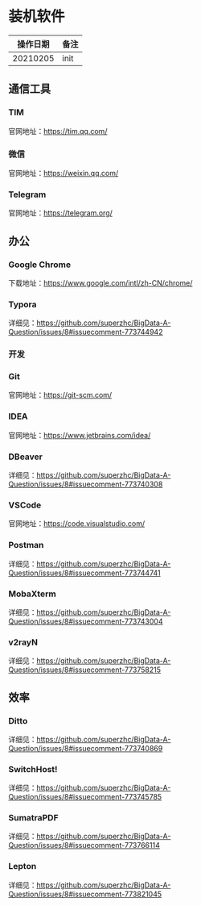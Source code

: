 <!--
 * @Github       : https://github.com/superzhc/BigData-A-Question
 * @Author       : SUPERZHC
 * @CreateDate   : 2021-02-05 10:19:26
 * @LastEditTime : 2021-02-17 21:37:56
 * @Copyright 2021 SUPERZHC
-->
# 装机软件

| 操作日期 | 备注 |
| :------: | ---- |
| 20210205 | init |

## 通信工具

### TIM

官网地址：<https://tim.qq.com/>

### 微信

官网地址：<https://weixin.qq.com/>

### Telegram

官网地址：<https://telegram.org/>

## 办公

### Google Chrome

下载地址：<https://www.google.com/intl/zh-CN/chrome/>

### Typora

详细见：<https://github.com/superzhc/BigData-A-Question/issues/8#issuecomment-773744942>

### 开发

### Git

官网地址：<https://git-scm.com/>

### IDEA

官网地址：<https://www.jetbrains.com/idea/>

### DBeaver

详细见：<https://github.com/superzhc/BigData-A-Question/issues/8#issuecomment-773740308>

### VSCode

官网地址：<https://code.visualstudio.com/>

### Postman

详细见：<https://github.com/superzhc/BigData-A-Question/issues/8#issuecomment-773744741>

### MobaXterm

详细见：<https://github.com/superzhc/BigData-A-Question/issues/8#issuecomment-773743004>

### v2rayN

详细见：<https://github.com/superzhc/BigData-A-Question/issues/8#issuecomment-773758215>

## 效率

### Ditto

详细见：<https://github.com/superzhc/BigData-A-Question/issues/8#issuecomment-773740869>

### SwitchHost!

详细见：<https://github.com/superzhc/BigData-A-Question/issues/8#issuecomment-773745785>

### SumatraPDF

详细见：<https://github.com/superzhc/BigData-A-Question/issues/8#issuecomment-773766114>

### Lepton

详细见：<https://github.com/superzhc/BigData-A-Question/issues/8#issuecomment-773821045>